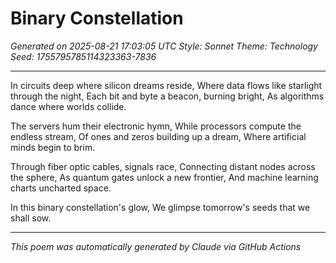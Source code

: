 # Binary Constellation

*Generated on 2025-08-21 17:03:05 UTC*
*Style: Sonnet*
*Theme: Technology*
*Seed: 1755795785114323363-7836*

---

In circuits deep where silicon dreams reside,
Where data flows like starlight through the night,
Each bit and byte a beacon, burning bright,
As algorithms dance where worlds collide.

The servers hum their electronic hymn,
While processors compute the endless stream,
Of ones and zeros building up a dream,
Where artificial minds begin to brim.

Through fiber optic cables, signals race,
Connecting distant nodes across the sphere,
As quantum gates unlock a new frontier,
And machine learning charts uncharted space.

In this binary constellation's glow,
We glimpse tomorrow's seeds that we shall sow.

---

*This poem was automatically generated by Claude via GitHub Actions*
